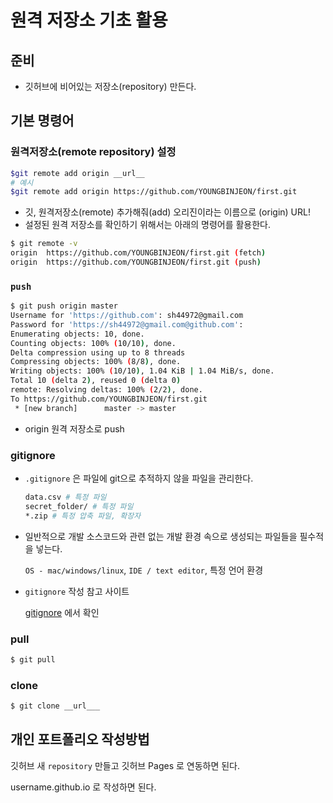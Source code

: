 # 원격 저장소 기초 활용

## 준비

* 깃허브에 비어있는 저장소(repository) 만든다.

  

## 기본 명령어

### 원격저장소(remote repository) 설정

```bash
$git remote add origin __url__
# 예시
$git remote add origin https://github.com/YOUNGBINJEON/first.git
```

* 깃, 원격저장소(remote) 추가해줘(add) 오리진이라는 이름으로 (origin) URL!
* 설정된 원격 저장소를 확인하기 위해서는 아래의 명령어를 활용한다.

```bash
$ git remote -v
origin	https://github.com/YOUNGBINJEON/first.git (fetch)
origin	https://github.com/YOUNGBINJEON/first.git (push)
```



### `push`

```bash
$ git push origin master
Username for 'https://github.com': sh44972@gmail.com
Password for 'https://sh44972@gmail.com@github.com': 
Enumerating objects: 10, done.
Counting objects: 100% (10/10), done.
Delta compression using up to 8 threads
Compressing objects: 100% (8/8), done.
Writing objects: 100% (10/10), 1.04 KiB | 1.04 MiB/s, done.
Total 10 (delta 2), reused 0 (delta 0)
remote: Resolving deltas: 100% (2/2), done.
To https://github.com/YOUNGBINJEON/first.git
 * [new branch]      master -> master
```

* origin 원격 저장소로 push

### gitignore

* `.gitignore` 은 파일에 git으로 추적하지 않을 파일을 관리한다.

  ```bash
  data.csv # 특정 파일
  secret_folder/ # 특정 파일
  *.zip # 특정 압축 파일, 확장자
  ```

* 일반적으로 개발 소스코드와 관련 없는 개발 환경 속으로 생성되는 파일들을 필수적을 넣는다. 

  `OS - mac/windows/linux`, `IDE / text editor`, 특정 언어 환경

* `gitignore` 작성 참고 사이트

  [gitignore](https://www.toptal.com/developers/gitignore) 에서 확인



### pull

```bash
$ git pull 
```



### clone

```bash
$ git clone __url___
```





## 개인 포트폴리오 작성방법

깃허브 새 `repository` 만들고 깃허브 Pages 로 연동하면 된다.

username.github.io 로 작성하면 된다.